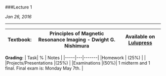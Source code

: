 ###Lecture 1

*Jan 26, 2016*

-----

|Textbook: |Principles of Magnetic Resonance Imaging - Dwight G. Nishimura| Available on [Lulupress](www.lulu.com)|
|----------|--------------------------------------------------------------|---------------------------------------|

**Grading:**
| Task| % | Notes |
|-----|---|-------|
|Homework | (25%) | |
|Projects/Presentations |(25%) |
|Examinations |(50%)| 1 midterm and 1 final. Final exam is: Monday May 7th. |
